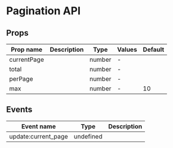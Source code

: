 # Pagination API

## Props

| Prop name   | Description | Type   | Values | Default |
| ----------- | ----------- | ------ | ------ | ------- |
| currentPage |             | number | -      |         |
| total       |             | number | -      |         |
| perPage     |             | number | -      |         |
| max         |             | number | -      | 10      |

## Events

| Event name          | Type      | Description |
| ------------------- | --------- | ----------- |
| update:current_page | undefined |

